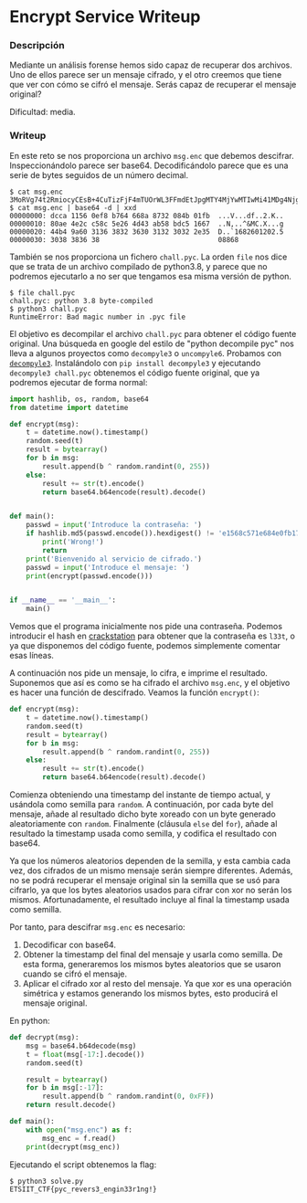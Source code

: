 # Encrypt Service Writeup
### Descripción
Mediante un análisis forense hemos sido capaz de recuperar dos archivos. Uno de ellos parece ser un mensaje cifrado, y el otro creemos que tiene que ver con cómo se cifró el mensaje. Serás capaz de recuperar el mensaje original?

Dificultad: media.

### Writeup
En este reto se nos proporciona un archivo `msg.enc` que debemos descifrar. Inspeccionándolo parece ser base64. Decodificándolo parece que es una serie de bytes seguidos de un número decimal.

```
$ cat msg.enc
3MoRVg74t2RmiocyCEsB+4CuTizFjF4mTUOrWL3FFmdEtJpgMTY4MjYwMTIwMi41MDg4Njg=
$ cat msg.enc | base64 -d | xxd
00000000: dcca 1156 0ef8 b764 668a 8732 084b 01fb  ...V...df..2.K..
00000010: 80ae 4e2c c58c 5e26 4d43 ab58 bdc5 1667  ..N,..^&MC.X...g
00000020: 44b4 9a60 3136 3832 3630 3132 3032 2e35  D..`1682601202.5
00000030: 3038 3836 38                             08868
```

También se nos proporciona un fichero `chall.pyc`. La orden `file` nos dice que se trata de un archivo compilado de python3.8, y parece que no podremos ejecutarlo a no ser que tengamos esa misma versión de python.

```
$ file chall.pyc
chall.pyc: python 3.8 byte-compiled
$ python3 chall.pyc
RuntimeError: Bad magic number in .pyc file
```

El objetivo es decompilar el archivo `chall.pyc` para obtener el código fuente original. Una búsqueda en google del estilo de "python decompile pyc" nos lleva a algunos proyectos como `decompyle3` o `uncompyle6`. Probamos con [`decompyle3`](https://github.com/rocky/python-decompile3). Instalándolo con `pip install decompyle3` y ejecutando `decompyle3 chall.pyc` obtenemos el código fuente original, que ya podremos ejecutar de forma normal:

```py
import hashlib, os, random, base64
from datetime import datetime

def encrypt(msg):
    t = datetime.now().timestamp()
    random.seed(t)
    result = bytearray()
    for b in msg:
        result.append(b ^ random.randint(0, 255))
    else:
        result += str(t).encode()
        return base64.b64encode(result).decode()


def main():
    passwd = input('Introduce la contraseña: ')
    if hashlib.md5(passwd.encode()).hexdigest() != 'e1568c571e684e0fb1724da85d215dc0':
        print('Wrong!')
        return
    print('Bienvenido al servicio de cifrado.')
    passwd = input('Introduce el mensaje: ')
    print(encrypt(passwd.encode()))


if __name__ == '__main__':
    main()
```

Vemos que el programa inicialmente nos pide una contraseña. Podemos introducir el hash en [crackstation](https://crackstation.net/) para obtener que la contraseña es `l33t`, o ya que disponemos del código fuente, podemos simplemente comentar esas líneas.

A continuación nos pide un mensaje, lo cifra, e imprime el resultado. Suponemos que así es como se ha cifrado el archivo `msg.enc`, y el objetivo es hacer una función de descifrado. Veamos la función `encrypt()`:

```py
def encrypt(msg):
    t = datetime.now().timestamp()
    random.seed(t)
    result = bytearray()
    for b in msg:
        result.append(b ^ random.randint(0, 255))
    else:
        result += str(t).encode()
        return base64.b64encode(result).decode()
```

Comienza obteniendo una timestamp del instante de tiempo actual, y usándola como semilla para `random`. A continuación, por cada byte del mensaje, añade al resultado dicho byte xoreado con un byte generado aleatoriamente con `random`. Finalmente (cláusula `else` del `for`), añade al resultado la timestamp usada como semilla, y codifica el resultado con base64.

Ya que los números aleatorios dependen de la semilla, y esta cambia cada vez, dos cifrados de un mismo mensaje serán siempre diferentes. Además, no se podrá recuperar el mensaje original sin la semilla que se usó para cifrarlo, ya que los bytes aleatorios usados para cifrar con xor no serán los mismos. Afortunadamente, el resultado incluye al final la timestamp usada como semilla.

Por tanto, para descifrar `msg.enc` es necesario:
1. Decodificar con base64.
2. Obtener la timestamp del final del mensaje y usarla como semilla. De esta forma, generaremos los mismos bytes aleatorios que se usaron cuando se cifró el mensaje.
3. Aplicar el cifrado xor al resto del mensaje. Ya que xor es una operación simétrica y estamos generando los mismos bytes, esto producirá el mensaje original.

En python:

```py
def decrypt(msg):
	msg = base64.b64decode(msg)
	t = float(msg[-17:].decode())
	random.seed(t)

	result = bytearray()
	for b in msg[:-17]:
		result.append(b ^ random.randint(0, 0xFF))
	return result.decode()

def main():
	with open("msg.enc") as f:
		msg_enc = f.read()
	print(decrypt(msg_enc))
```

Ejecutando el script obtenemos la flag:
```
$ python3 solve.py
ETSIIT_CTF{pyc_revers3_engin33r1ng!}
```
